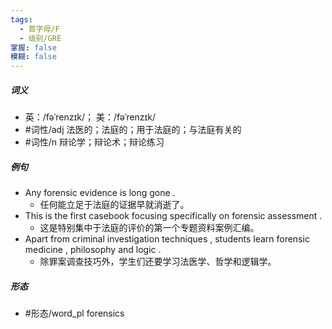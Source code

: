 ```yaml
---
tags:
  - 首字母/F
  - 级别/GRE
掌握: false
模糊: false
---
```

##### 词义
- 英：/fəˈrenzɪk/； 美：/fəˈrenzɪk/
- #词性/adj  法医的；法庭的；用于法庭的；与法庭有关的
- #词性/n  辩论学；辩论术；辩论练习
##### 例句
- Any forensic evidence is long gone .
	- 任何能立足于法庭的证据早就消逝了。
- This is the first casebook focusing specifically on forensic assessment .
	- 这是特别集中于法庭的评价的第一个专题资料案例汇编。
- Apart from criminal investigation techniques , students learn forensic medicine , philosophy and logic .
	- 除罪案调查技巧外，学生们还要学习法医学、哲学和逻辑学。
##### 形态
- #形态/word_pl forensics
